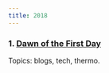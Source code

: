 ```yaml
---
title: 2018 
---
```



### 1. [Dawn of the First Day](../2018/dotfd)
Topics: blogs, tech, thermo.

##
